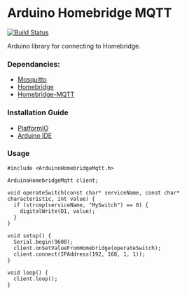 # Arduino Homebridge MQTT

[![Build Status](https://travis-ci.org/waritsan/arduino-homebridge-mqtt.svg?branch=master)](https://travis-ci.org/waritsan/arduino-homebridge-mqtt)

Arduino library for connecting to Homebridge.

### Dependancies:
* [Mosquitto](https://mosquitto.org)
* [Homebridge](https://github.com/nfarina/homebridge)
* [Homebridge-MQTT](https://github.com/cflurin/homebridge-mqtt)

### Installation Guide
* [PlatformIO](http://platformio.org/lib)
* [Arduino IDE](https://www.arduino.cc/en/Guide/Libraries#toc4)

### Usage
```
#include <ArduinoHomebridgeMqtt.h>

ArduinoHomebridgeMqtt client;

void operateSwitch(const char* serviceName, const char* characteristic, int value) {
  if (strcmp(serviceName, "MySwitch") == 0) {
    digitalWrite(D1, value);
  }
}

void setup() {
  Serial.begin(9600);
  client.onSetValueFromHomebridge(operateSwitch);
  client.connect(IPAddress(192, 168, 1, 1));
}

void loop() {
  client.loop();
}
```
